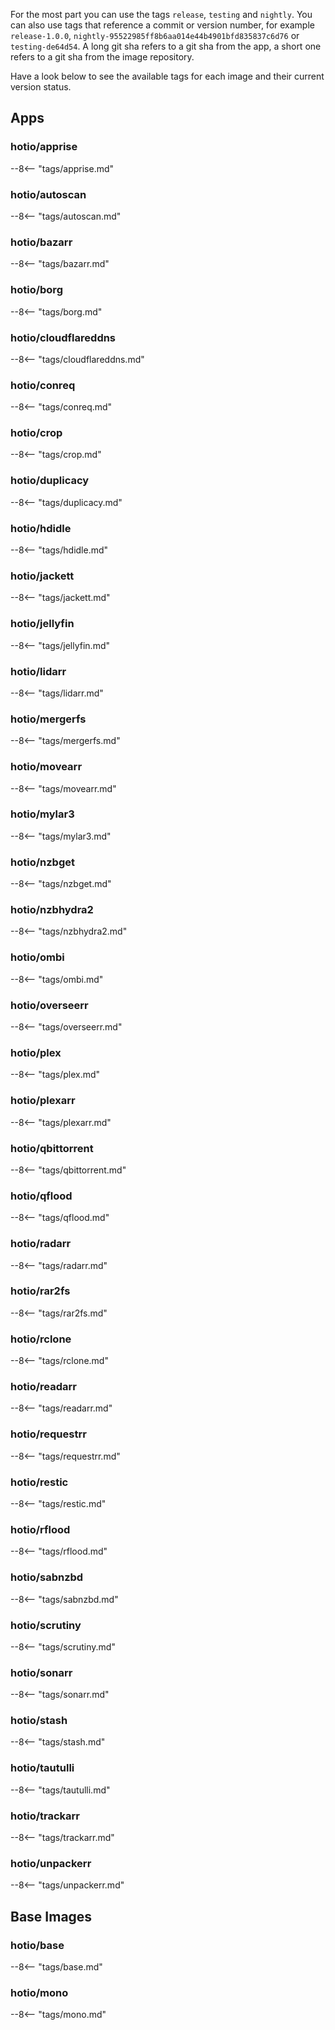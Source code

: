 For the most part you can use the tags `release`, `testing` and `nightly`. You can also use tags that reference a commit or version number, for example `release-1.0.0`, `nightly-95522985ff8b6aa014e44b4901bfd835837c6d76` or `testing-de64d54`. A long git sha refers to a git sha from the app, a short one refers to a git sha from the image repository.

Have a look below to see the available tags for each image and their current version status.

## Apps

### hotio/apprise

--8<-- "tags/apprise.md"

### hotio/autoscan

--8<-- "tags/autoscan.md"

### hotio/bazarr

--8<-- "tags/bazarr.md"

### hotio/borg

--8<-- "tags/borg.md"

### hotio/cloudflareddns

--8<-- "tags/cloudflareddns.md"

### hotio/conreq

--8<-- "tags/conreq.md"

### hotio/crop

--8<-- "tags/crop.md"

### hotio/duplicacy

--8<-- "tags/duplicacy.md"

### hotio/hdidle

--8<-- "tags/hdidle.md"

### hotio/jackett

--8<-- "tags/jackett.md"

### hotio/jellyfin

--8<-- "tags/jellyfin.md"

### hotio/lidarr

--8<-- "tags/lidarr.md"

### hotio/mergerfs

--8<-- "tags/mergerfs.md"

### hotio/movearr

--8<-- "tags/movearr.md"

### hotio/mylar3

--8<-- "tags/mylar3.md"

### hotio/nzbget

--8<-- "tags/nzbget.md"

### hotio/nzbhydra2

--8<-- "tags/nzbhydra2.md"

### hotio/ombi

--8<-- "tags/ombi.md"

### hotio/overseerr

--8<-- "tags/overseerr.md"

### hotio/plex

--8<-- "tags/plex.md"

### hotio/plexarr

--8<-- "tags/plexarr.md"

### hotio/qbittorrent

--8<-- "tags/qbittorrent.md"

### hotio/qflood

--8<-- "tags/qflood.md"

### hotio/radarr

--8<-- "tags/radarr.md"

### hotio/rar2fs

--8<-- "tags/rar2fs.md"

### hotio/rclone

--8<-- "tags/rclone.md"

### hotio/readarr

--8<-- "tags/readarr.md"

### hotio/requestrr

--8<-- "tags/requestrr.md"

### hotio/restic

--8<-- "tags/restic.md"

### hotio/rflood

--8<-- "tags/rflood.md"

### hotio/sabnzbd

--8<-- "tags/sabnzbd.md"

### hotio/scrutiny

--8<-- "tags/scrutiny.md"

### hotio/sonarr

--8<-- "tags/sonarr.md"

### hotio/stash

--8<-- "tags/stash.md"

### hotio/tautulli

--8<-- "tags/tautulli.md"

### hotio/trackarr

--8<-- "tags/trackarr.md"

### hotio/unpackerr

--8<-- "tags/unpackerr.md"

## Base Images

### hotio/base

--8<-- "tags/base.md"

### hotio/mono

--8<-- "tags/mono.md"
